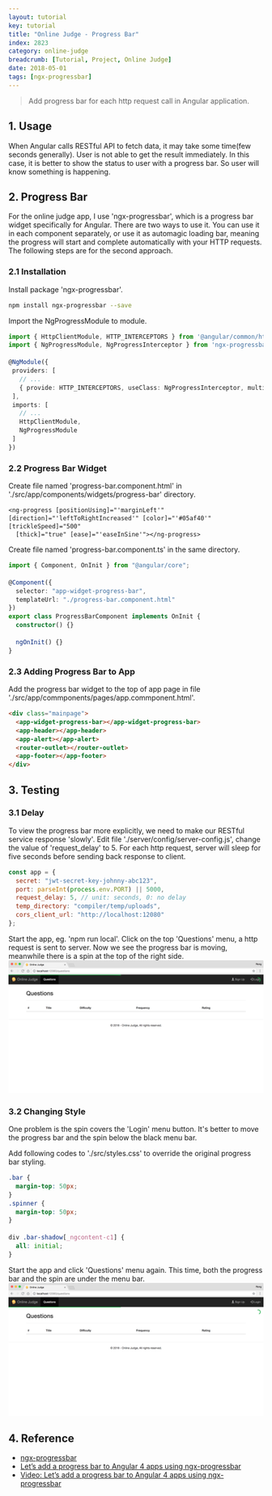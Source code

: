 ```yaml
---
layout: tutorial
key: tutorial
title: "Online Judge - Progress Bar"
index: 2823
category: online-judge
breadcrumb: [Tutorial, Project, Online Judge]
date: 2018-05-01
tags: [ngx-progressbar]
---
```


> Add progress bar for each http request call in Angular application.

## 1. Usage
When Angular calls RESTful API to fetch data, it may take some time(few seconds generally). User is not able to get the result immediately. In this case, it is better to show the status to user with a progress bar. So user will know something is happening.

## 2. Progress Bar
For the online judge app, I use 'ngx-progressbar', which is a progress bar widget specifically for Angular. There are two ways to use it. You can use it in each component separately, or use it as automagic loading bar, meaning the progress will start and complete automatically with your HTTP requests. The following steps are for the second approach.
### 2.1 Installation
Install package 'ngx-progressbar'.
```sh
npm install ngx-progressbar --save
```
Import the NgProgressModule to module.
```typescript
import { HttpClientModule, HTTP_INTERCEPTORS } from '@angular/common/http';
import { NgProgressModule, NgProgressInterceptor } from 'ngx-progressbar';

@NgModule({
 providers: [
   // ...
   { provide: HTTP_INTERCEPTORS, useClass: NgProgressInterceptor, multi: true }
 ],
 imports: [
   // ...
   HttpClientModule,
   NgProgressModule
 ]
})
```
### 2.2 Progress Bar Widget
Create file named 'progress-bar.component.html' in './src/app/components/widgets/progress-bar' directory.
```raw
<ng-progress [positionUsing]="'marginLeft'" [direction]="'leftToRightIncreased'" [color]="'#05af40'" [trickleSpeed]="500"
  [thick]="true" [ease]="'easeInSine'"></ng-progress>
```
Create file named 'progress-bar.component.ts' in the same directory.
```typescript
import { Component, OnInit } from "@angular/core";

@Component({
  selector: "app-widget-progress-bar",
  templateUrl: "./progress-bar.component.html"
})
export class ProgressBarComponent implements OnInit {
  constructor() {}

  ngOnInit() {}
}
```
### 2.3 Adding Progress Bar to App
Add the progress bar widget to the top of app page in file './src/app/commponents/pages/app.commponent.html'.
```html
<div class="mainpage">
  <app-widget-progress-bar></app-widget-progress-bar>
  <app-header></app-header>
  <app-alert></app-alert>
  <router-outlet></router-outlet>
  <app-footer></app-footer>
</div>
```

## 3. Testing
### 3.1 Delay
To view the progress bar more explicitly, we need to make our RESTful service response 'slowly'. Edit file './server/config/server-config.js', change the value of 'request_delay' to 5. For each http request, server will sleep for five seconds before sending back response to client.
```javascript
const app = {
  secret: "jwt-secret-key-johnny-abc123",
  port: parseInt(process.env.PORT) || 5000,
  request_delay: 5, // unit: seconds, 0: no delay
  temp_directory: "compiler/temp/uploads",
  cors_client_url: "http://localhost:12080"
};
```
Start the app, eg. 'npm run local'. Click on the top 'Questions' menu, a http request is sent to server. Now we see the progress bar is moving, meanwhile there is a spin at the top of the right side.
![image](/public/images/frontend/2823/loading_top.png)


### 3.2 Changing Style
One problem is the spin covers the 'Login' menu button. It's better to move the progress bar and the spin below the black menu bar.

Add following codes to './src/styles.css' to override the original progress bar styling.
```css
.bar {
  margin-top: 50px;
}
.spinner {
  margin-top: 50px;
}

div .bar-shadow[_ngcontent-c1] {
  all: initial;
}
```

Start the app and click 'Questions' menu again. This time, both the progress bar and the spin are under the menu bar.
![image](/public/images/frontend/2823/loading_menubar.png)

## 4. Reference
* [ngx-progressbar](https://www.npmjs.com/package/ngx-progressbar)
* [Let’s add a progress bar to Angular 4 apps using ngx-progressbar](https://medium.com/letsboot/lets-add-a-progress-bar-to-angular-4-apps-using-ngx-progressbar-45a2a1089d4e)
* [Video: Let’s add a progress bar to Angular 4 apps using ngx-progressbar](https://www.youtube.com/watch?v=LCruv6Jb8wE)
